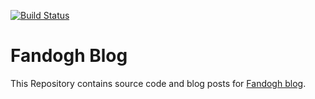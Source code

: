 [![Build Status](https://travis-ci.com/fandoghpaas/fandogh-blog-v2.svg?branch=main)](https://travis-ci.com/fandoghpaas/fandogh-blog-v2)

# Fandogh Blog
This Repository contains source code and blog posts for [Fandogh blog](http://blog.fandogh.cloud/).


